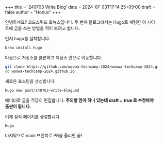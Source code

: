 +++
title = '240703 Write Blog'
date = 2024-07-03T17:14:25+09:00
draft = false
author = "Honux"
+++


안녕하세요? 코드스쿼드 호눅스입니다.
두 번째 블로그에서는 Hugo로 세팅한 이 사이트에 글을 쓰는 방법을 적어 보려고 합니다.

먼저 hugo를 설치합니다.

```sh
brew install hugo
````

다음으로 저장소를 클론하고 저장소 안으로 이동합니다.

```sh
git clone https://github.com/woowa-techcamp-2024/woowa-techcamp-2024.github.io
cd woowa-techcamp-2024.github.io
```

새로운 포스팅을 생성합니다.

```sh
hugo new post/240703-write-blog.md
```

에디터로 글을 적당히 편집합니다.
**주의할 점이 하나 있는데 draft = true 로 수정해야 출판이 됩니다.**


이제 정적 페이지를 생성합니다.

```sh
hugo
```

마지막으로 main 브랜치로 PR을 올리면 끝!
